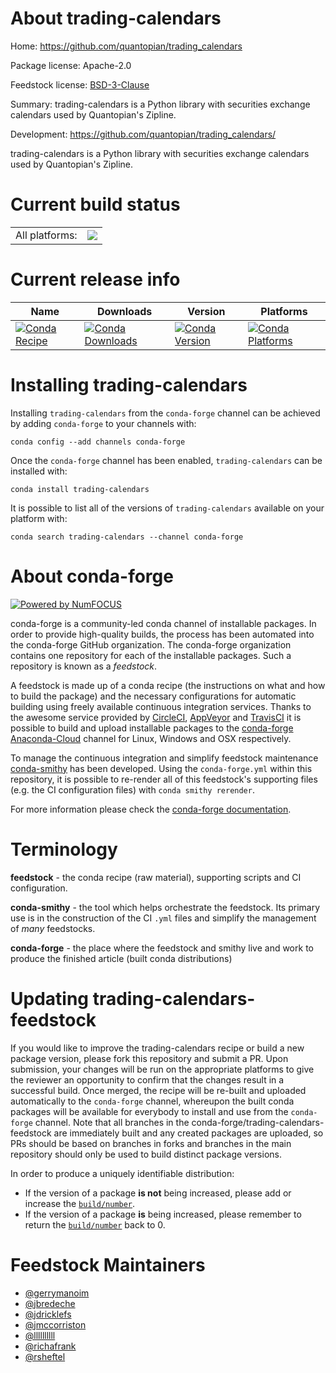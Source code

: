 About trading-calendars
=======================

Home: https://github.com/quantopian/trading_calendars

Package license: Apache-2.0

Feedstock license: [BSD-3-Clause](https://github.com/conda-forge/trading-calendars-feedstock/blob/master/LICENSE.txt)

Summary: trading-calendars is a Python library with securities exchange calendars used by Quantopian's Zipline.

Development: https://github.com/quantopian/trading_calendars/

trading-calendars is a Python library with securities exchange calendars used by Quantopian's Zipline.


Current build status
====================


<table><tr><td>All platforms:</td>
    <td>
      <a href="https://dev.azure.com/conda-forge/feedstock-builds/_build/latest?definitionId=10645&branchName=master">
        <img src="https://dev.azure.com/conda-forge/feedstock-builds/_apis/build/status/trading-calendars-feedstock?branchName=master">
      </a>
    </td>
  </tr>
</table>

Current release info
====================

| Name | Downloads | Version | Platforms |
| --- | --- | --- | --- |
| [![Conda Recipe](https://img.shields.io/badge/recipe-trading--calendars-green.svg)](https://anaconda.org/conda-forge/trading-calendars) | [![Conda Downloads](https://img.shields.io/conda/dn/conda-forge/trading-calendars.svg)](https://anaconda.org/conda-forge/trading-calendars) | [![Conda Version](https://img.shields.io/conda/vn/conda-forge/trading-calendars.svg)](https://anaconda.org/conda-forge/trading-calendars) | [![Conda Platforms](https://img.shields.io/conda/pn/conda-forge/trading-calendars.svg)](https://anaconda.org/conda-forge/trading-calendars) |

Installing trading-calendars
============================

Installing `trading-calendars` from the `conda-forge` channel can be achieved by adding `conda-forge` to your channels with:

```
conda config --add channels conda-forge
```

Once the `conda-forge` channel has been enabled, `trading-calendars` can be installed with:

```
conda install trading-calendars
```

It is possible to list all of the versions of `trading-calendars` available on your platform with:

```
conda search trading-calendars --channel conda-forge
```


About conda-forge
=================

[![Powered by NumFOCUS](https://img.shields.io/badge/powered%20by-NumFOCUS-orange.svg?style=flat&colorA=E1523D&colorB=007D8A)](http://numfocus.org)

conda-forge is a community-led conda channel of installable packages.
In order to provide high-quality builds, the process has been automated into the
conda-forge GitHub organization. The conda-forge organization contains one repository
for each of the installable packages. Such a repository is known as a *feedstock*.

A feedstock is made up of a conda recipe (the instructions on what and how to build
the package) and the necessary configurations for automatic building using freely
available continuous integration services. Thanks to the awesome service provided by
[CircleCI](https://circleci.com/), [AppVeyor](https://www.appveyor.com/)
and [TravisCI](https://travis-ci.com/) it is possible to build and upload installable
packages to the [conda-forge](https://anaconda.org/conda-forge)
[Anaconda-Cloud](https://anaconda.org/) channel for Linux, Windows and OSX respectively.

To manage the continuous integration and simplify feedstock maintenance
[conda-smithy](https://github.com/conda-forge/conda-smithy) has been developed.
Using the ``conda-forge.yml`` within this repository, it is possible to re-render all of
this feedstock's supporting files (e.g. the CI configuration files) with ``conda smithy rerender``.

For more information please check the [conda-forge documentation](https://conda-forge.org/docs/).

Terminology
===========

**feedstock** - the conda recipe (raw material), supporting scripts and CI configuration.

**conda-smithy** - the tool which helps orchestrate the feedstock.
                   Its primary use is in the construction of the CI ``.yml`` files
                   and simplify the management of *many* feedstocks.

**conda-forge** - the place where the feedstock and smithy live and work to
                  produce the finished article (built conda distributions)


Updating trading-calendars-feedstock
====================================

If you would like to improve the trading-calendars recipe or build a new
package version, please fork this repository and submit a PR. Upon submission,
your changes will be run on the appropriate platforms to give the reviewer an
opportunity to confirm that the changes result in a successful build. Once
merged, the recipe will be re-built and uploaded automatically to the
`conda-forge` channel, whereupon the built conda packages will be available for
everybody to install and use from the `conda-forge` channel.
Note that all branches in the conda-forge/trading-calendars-feedstock are
immediately built and any created packages are uploaded, so PRs should be based
on branches in forks and branches in the main repository should only be used to
build distinct package versions.

In order to produce a uniquely identifiable distribution:
 * If the version of a package **is not** being increased, please add or increase
   the [``build/number``](https://conda.io/docs/user-guide/tasks/build-packages/define-metadata.html#build-number-and-string).
 * If the version of a package **is** being increased, please remember to return
   the [``build/number``](https://conda.io/docs/user-guide/tasks/build-packages/define-metadata.html#build-number-and-string)
   back to 0.

Feedstock Maintainers
=====================

* [@gerrymanoim](https://github.com/gerrymanoim/)
* [@jbredeche](https://github.com/jbredeche/)
* [@jdricklefs](https://github.com/jdricklefs/)
* [@jmccorriston](https://github.com/jmccorriston/)
* [@llllllllll](https://github.com/llllllllll/)
* [@richafrank](https://github.com/richafrank/)
* [@rsheftel](https://github.com/rsheftel/)


